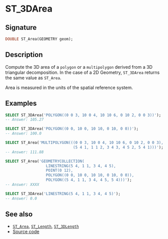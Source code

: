 # ST_3DArea

## Signature

```sql
DOUBLE ST_Area(GEOMETRY geom);
```

## Description

Compute the 3D area of a `polygon` or a `multipolygon` derived from a 3D triangular decomposition.
In the case of a 2D Geometry, `ST_3DArea` returns the same value as `ST_Area`.

Area is measured in the units of the spatial reference system.

## Examples

```sql
SELECT ST_3DArea('POLYGON((0 0 3, 10 0 4, 10 10 6, 0 10 2, 0 0 3))');
-- Answer: 105.27
```

```sql
SELECT ST_3DArea('POLYGON((0 0, 10 0, 10 10, 0 10, 0 0))');
-- Answer: 100.0
```

```sql
SELECT ST_Area('MULTIPOLYGON(((0 0 3, 10 0 4, 10 10 6, 0 10 2, 0 0 3),
                              (5 4 1, 1 1 2, 3 4 3, 4 5 2, 5 4 1)))');
-- Answer: 111.88
```

```sql
SELECT ST_Area('GEOMETRYCOLLECTION(
                  LINESTRING(5 4, 1 1, 3 4, 4 5),
                  POINT(0 12),
                  POLYGON((0 0, 10 0, 10 10, 0 10, 0 0)),
                  POLYGON((5 4, 1 1, 3 4, 4 5, 5 4)))');
-- Answer: XXXX
```

```sql
SELECT ST_3DArea('LINESTRING(5 4, 1 1, 3 4, 4 5)');
-- Answer: 0.0
```

## See also

* [`ST_Area`](../ST_Area), [`ST_Length`](../ST_Length), [`ST_3DLength`](../ST_3DLength)
* <a href="https://github.com/orbisgis/h2gis/blob/master/h2gis-functions/src/main/java/org/h2gis/functions/spatial/properties/ST_3DArea.java" target="_blank">Source code</a>

